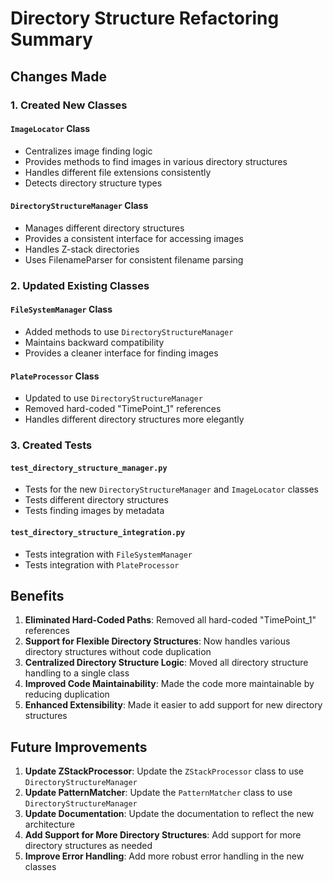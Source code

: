 # Directory Structure Refactoring Summary

## Changes Made

### 1. Created New Classes

#### `ImageLocator` Class
- Centralizes image finding logic
- Provides methods to find images in various directory structures
- Handles different file extensions consistently
- Detects directory structure types

#### `DirectoryStructureManager` Class
- Manages different directory structures
- Provides a consistent interface for accessing images
- Handles Z-stack directories
- Uses FilenameParser for consistent filename parsing

### 2. Updated Existing Classes

#### `FileSystemManager` Class
- Added methods to use `DirectoryStructureManager`
- Maintains backward compatibility
- Provides a cleaner interface for finding images

#### `PlateProcessor` Class
- Updated to use `DirectoryStructureManager`
- Removed hard-coded "TimePoint_1" references
- Handles different directory structures more elegantly

### 3. Created Tests

#### `test_directory_structure_manager.py`
- Tests for the new `DirectoryStructureManager` and `ImageLocator` classes
- Tests different directory structures
- Tests finding images by metadata

#### `test_directory_structure_integration.py`
- Tests integration with `FileSystemManager`
- Tests integration with `PlateProcessor`

## Benefits

1. **Eliminated Hard-Coded Paths**: Removed all hard-coded "TimePoint_1" references
2. **Support for Flexible Directory Structures**: Now handles various directory structures without code duplication
3. **Centralized Directory Structure Logic**: Moved all directory structure handling to a single class
4. **Improved Code Maintainability**: Made the code more maintainable by reducing duplication
5. **Enhanced Extensibility**: Made it easier to add support for new directory structures

## Future Improvements

1. **Update ZStackProcessor**: Update the `ZStackProcessor` class to use `DirectoryStructureManager`
2. **Update PatternMatcher**: Update the `PatternMatcher` class to use `DirectoryStructureManager`
3. **Update Documentation**: Update the documentation to reflect the new architecture
4. **Add Support for More Directory Structures**: Add support for more directory structures as needed
5. **Improve Error Handling**: Add more robust error handling in the new classes
